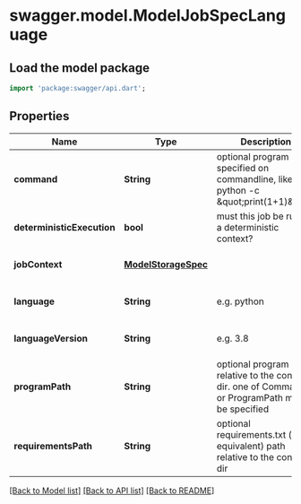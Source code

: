 # swagger.model.ModelJobSpecLanguage

## Load the model package
```dart
import 'package:swagger/api.dart';
```

## Properties
Name | Type | Description | Notes
------------ | ------------- | ------------- | -------------
**command** | **String** | optional program specified on commandline, like python -c \&quot;print(1+1)\&quot; | [optional] [default to null]
**deterministicExecution** | **bool** | must this job be run in a deterministic context? | [optional] [default to null]
**jobContext** | [**ModelStorageSpec**](ModelStorageSpec.md) |  | [optional] [default to null]
**language** | **String** | e.g. python | [optional] [default to null]
**languageVersion** | **String** | e.g. 3.8 | [optional] [default to null]
**programPath** | **String** | optional program path relative to the context dir. one of Command or ProgramPath must be specified | [optional] [default to null]
**requirementsPath** | **String** | optional requirements.txt (or equivalent) path relative to the context dir | [optional] [default to null]

[[Back to Model list]](../README.md#documentation-for-models) [[Back to API list]](../README.md#documentation-for-api-endpoints) [[Back to README]](../README.md)

